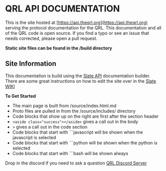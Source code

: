 # QRL API DOCUMENTATION

This is the site hosted at [https://api.theqrl.org](https://api.theqrl.org) serving the protocol documentation for the QRL. This documentation and all of the QRL code is open source. If you find a typo or see an issue that needs corrected, please open a pull request. 

**Static site files can be found in the /build directory**

## Site Information

This documentation is build using the [Slate API](https://github.com/lord/slate) documentation builder. There are some great instructions on how to edit the site over in the [Slate WIKI](https://github.com/lord/slate/wiki)

**To Get Started** 

- The main page is built from /source/index.html.md
- Proto files are pulled in from the /source/includes/ directory
- Code blocks that show up on the right are first after the section header
- `<aside class="success"></aside>` gives a call out in the body
- `>` gives a call out in the code section
- Code blocks that start with \`\`\`javascript will be shown when the javascript is selected
- Code blocks that start with \`\`\`python will be shown when the python is selected
- Code blocks that start with \`\`\`bash will be shown always


Drop in the discord if you need to ask a question [QRL Discord Server](https://discord.gg/HhYKQyD)